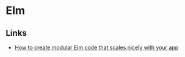 # Elm

## Links

* [How to create modular Elm code that scales nicely with your app](https://github.com/evancz/elm-architecture-tutorial)


